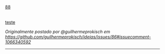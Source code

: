 [88](https://github.com/guilhermeprokisch/ideias/issues/88) 
###### 

[teste](teste)

_Originalmente postado por @guilhermeprokisch em https://github.com/guilhermeprokisch/ideias/issues/86#issuecomment-1066340592_



-------------------------------------------------------------------------------

